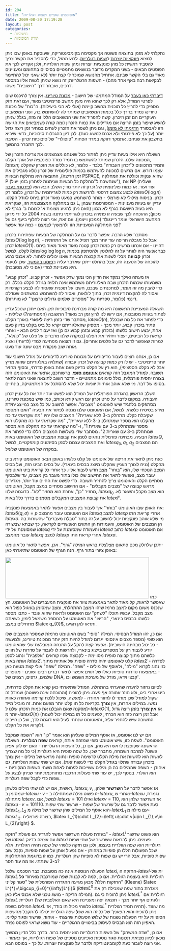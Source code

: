 ```yaml
---
id: 204
title: "אוטומטים סופיים ושפות רגולריות"
date: 2009-08-30 17:19:28
layout: post
categories: 
  - חישוביות
  - תורת הסיבוכיות
---
```

נתקלתי לא מזמן בתוצאה פשוטה אך מקסימה בקומבינטוריקה, שעוסקת באופן שבו ניתן למצוא <a href="http://he.wikipedia.org/wiki/%D7%A4%D7%95%D7%A0%D7%A7%D7%A6%D7%99%D7%94_%D7%99%D7%95%D7%A6%D7%A8%D7%AA">פונקציות יוצרות</a> ל<a href="http://he.wikipedia.org/wiki/%D7%A9%D7%A4%D7%94_%D7%A8%D7%92%D7%95%D7%9C%D7%A8%D7%99%D7%AA">שפות רגולריות</a>. לרוע המזל, כדי להסביר את הקשר צריך להסביר ראשית כל מהן פונקציות יוצרות ומהן שפות רגולריות, ולכן אקדיש לכך את הפוסטים הבאים - בשני המקרים מדובר בנושאים מתמטיים בסיסיים בתחומם ומעניינים מאוד גם בלי הקשר שבינם. אתחיל מהנושא שמוכר לי קצת יותר (לא שאני יכול להתיימר לבקיאות רבה באף אחד מהם) - השפות הרגולריות; זה נושא שניתן לגשת אליו במספר דרכים, ואבחר דרך "חישובית" משהו.

<a href="http://www.gadial.net/?p=62">דיברתי כאן בעבר</a> על המודל המתמטי של חישוב - <a href="http://he.wikipedia.org/wiki/%D7%9E%D7%9B%D7%95%D7%A0%D7%AA_%D7%98%D7%99%D7%95%D7%A8%D7%99%D7%A0%D7%92">מכונת טיורינג</a>. אין צורך להיכנס שום לפרטי המודל, אלא רק לכך שהוא היה מעין מחשב פרימיטיבי מאוד, ועם זאת חזק מספיק כדי להריץ כל תוכנית מחשב קיימת (אולי לא הכי ביעילות). ה"כוח" של מכונת טיורינג נמדד בדרך כלל בכמות המשאבים שמותר לה להשתמש בה, ושני המשאבים העיקריים הם זמן וזיכרון. קשה להפריד את שני המשאבים הללו זה מזה, בגלל שניתן להשיג שיפור בזמן הריצה אם מגדילים את כמות הזכרון (ומה קורה כשמביאים את הגישה הזו לאבסורד <a href="http://www.gadial.net/?p=201">הדגמתי לא מזמן</a>), וגם ניתן לשפר את הזכרון לעתים במחיר זמן ריצה גדול יותר (על כך לא פירטתי ולא אכנס לנושא כעת). לכן דיון בהגבלות סיבוכיות, כדאי שיביא בחשבון את שניהם. אתמקד דווקא במדד הפחות "פופולרי" של סיבוכיות זכרון - הסיבה לכך תתברר בהמשך.

השאלה היא אילו בעיות עדיין ניתן לפתור ככל שאנחנו מצמצמים את צריכת הזכרון של המכונה שלנו. הזכרון שמותר להשתמש בו תמיד נמדד כפונקציה של אורך הקלט, $latex n$; ותמיד מתכוונים ל"זכרון העבודה" בלבד - כלומר, לא כוללים את הזכרון שהקלט עצמו דורש. אם מרשים למכונה להשתמש בכמות פולינומית של זכרון (ולא מגבילים את זמן הריצה), התוצאה היא מחלקת הבעיות PSPACE, שהיא ענקית וכוללת את המחלקה P (שנחשבת ל"מחלקת כל הבעיות שניתנות לפתרון בזמן יעיל"), את NP (שעליה <a href="http://www.gadial.net/?p=96">פירטתי בעבר</a>) ועוד ועוד. אז כמות פולינומית של זכרון זה יותר מדי; השלב הבא הוא לבצע צמצום דרסטי ולהרשות רק כמות לוגריתמית של זכרון, כלומר רק $latex O\left(\log n\right)$ זכרון. בניסוח מילולי לא פורמלי - מותר להשתמש במעט מאוד זכרון ביחס לגודל הקלט. גם במחלקה המצומצמת הזו, שנקראת L, עדיין יש בעיות מעניינות - המפורסמת שבהן היא בעית הישיגות בגרף לא מכוון (האם ניתן להגיע מצומת א' לצומת ב' בגרף לא מכוון); ההוכחה לכך שבעיה זו פתירה בזכרון לוגריתמי ניתנה בשנת 2004 על ידי מדען המחשב הישראלי עומר ריינגולד (ממכון וייצמן). עם זאת, אני רוצה לחלוף ביעף גם על פני המחלקה המעניינת הזו ולהמשיך לצמצם - כמה עוד אפשר?

מסתבר שלא הרבה. אפשר לדבר גם על המחלקה של הבעיות שפתירות בזכרון $latex O\left(\log\log n\right)$, אבל כל מגבלה חריפה עוד יותר מכך תפיל אותנו אל התחתית - זכרון $latex O\left(1\right)$. דהיינו - אם אנחנו מרשים רק כמות זכרון קטנה מאוד מאוד מאוד ביחס לקלט, למשל $latex \log\log\log n$, כבר אפשר היה לוותר על זה לחלוטין ולהסתפק בכמות זכרון <strong>קבועה</strong> מבלי לשנות את קבוצת הבעיות שאנו יכולים לפתור. לא אכנס כרגע להוכחה של הטענה הזו, אבל בהחלט ייתכן שאדבר עליה ב<a href="http://www.gadial.net/?p=211">פוסט בהמשך</a>, שכן לטעמי היא מעניינת למדי (אם כי לא מסובכת).

אז מעתה ואילך נמקד את הדיון הכי נמוך שרק אפשר - זכרון קבוע. "זכרון קבוע" משמעותו שכמות הזכרון שבה האלגוריתם משתמש אינה תלויה בגודל הקלט בכלל. רק כדי להבין מה זה אומר, למתכנתים שבכם, חשבו על תוכנית שאסור לה לבצע רקורסיות ואסור לה להקצות דינמית זכרון בתוך לולאות, ואסור לה להשתמש במשתנים שגודלם דינמי (כלומר, ספריות של "מספרים שלמים גדולים כרצונך" לא מותרות).

השאלה המעניינת הראשונה היא מה קורה מבחינת סיבוכיות זמן. האם ייתכן שנוכל עדיין לפתור בעיות מסובכות, אם ירשו לנו לרוץ זמן רב מאוד? התשובה (המפתיעה?) שלילית - מסתבר שדי בזמן ריצה <strong>לינארי</strong> באורך הקלט, $latex O\left(n\right)$, כדי לפתור את כל מה שבכלל פתיר בזכרון קבוע. יותר מכך - מספיק שהאלגוריתם יקרא כל ביט בקלט בדיוק פעם אחת, יבצע חישוב כלשהו (בזכרון קבוע ובזמן קבוע גם כן) ואז יעבור לביט הבא - ואחרי קריאת כל הביטים, יעצור ויחזיר את הפלט (במקרה שלנו מדברים על פלט של "כן/לא", למרות שאפשר לדבר גם על פלטים אחרים). גם זו תוצאה מפתיעה למדי (לדעתי) ואציג אותה שוב מנקודת מבט שונה עוד מעט.

אם כן, אנחנו רוצים לעבור מדיבורים על מכונות טיורינג לדיבורים על מודל חישובי עוד יותר פרימיטיבי - יש לו רק כמות קבועה של זכרון עבודה (שתלויה באלגוריתם שהוא מריץ אבל לא בקלט הספציפי), הוא רץ על הקלט בדיוק פעם אחת באופן סדרתי, ובסוף מחזיר תשובה. למודל המוגבל הזה קוראים <strong><a href="http://he.wikipedia.org/wiki/%D7%90%D7%95%D7%98%D7%95%D7%9E%D7%98_%D7%A1%D7%95%D7%A4%D7%99">אוטומט סופי</a></strong>. ברשותכם, אתאר את האוטומט הזה בצורה יחסית פורמלית, כולל סימונים מתמטיים - הדבר חשוב לתוצאה שאני רוצה לתאר בסופו של דבר. מי שלא אוהב אותיות יווניות יכול שלא להסתכל על המתמטיקה, בינתיים.

השלב הראשון בהגדרה הפורמלית של המודל הוא לפשט עוד יותר את כל עניין זכרון העבודה. במקום לדבר על סרט זכרון עם ראש קורא וכותב, כמו שיש במכונת טיורינג, מסתפקים בלהגיד שיש לאוטומט "מצבים". אפשר לחשוב על כל מצב כמייצג יחידת מידע בסיסית כלשהי. למשל, אם האוטומט שלנו מנסה לפתור את הבעיה "האם המספר שקיבלת כקלט מתחלק ב-3 ללא שארית?" המצבים שלו יהיו "מה שקראתי עד כה מהקלט הוא מספר שמתחלק ב-3 ללא שארית", "מה שקראתי עד כה מהקלט הוא מספר שמתחלק ב-3 עם שארית 1", ו-"מה שקראתי עד כה מהקלט הוא מספר שמתחלק ב-3 עם שארית 2". מסתבר שדי בשלושת המצבים הללו כדי לפתור את הבעיה. מבחינה פורמלית נוהגים לסמן את קבוצת המצבים של האוטומט באות $latex Q$, ואת המצבים עצמם לסמן בסימונים קומפקטיים, למשל $latex q_{0},q_{1},q_{2}$ הם המצבים במקרה של האוטומט שלעיל.

כעת ניתן לתאר את הריצה של אוטומט על קלט כלשהו באופן הבא: האוטומט קורא ביט מהקלט (נניח לצורך העניין שהקלט מיוצג בבסיס בינארי). על בסיס הביט הזה, ועל בסיס המצב הנוכחי שלו, הוא "בוחר" מצב חדש לעבור אליו. כך אחרי כל קריאת ביט האוטומט עובר מצב, ואפשר לתאר את החישוב שלו כולו בתור מעבר בין מצבים, עד שלבסוף מסתיים הקלט והאוטומט צריך להחזיר תשובה. כדי לפשט את החיים עוד יותר, מגדירים מראש קבוצה של "מצבים מקבלים" - אם החישוב מסתיים במצב מקבל, האוטומט מחזיר "כן", אחרת הוא מחזיר "לא". בדוגמה שלנו, $latex q_{0}$ הוא מצב מקבל והשאר לא. את קבוצת המצבים המקבלים מסמנים בדרך כלל באות $latex F$.

את האופן שבו האוטומט "בוחר" איך לעבור בין מצבים אפשר לתאר באמצעות פונקציה: $latex \delta\left(q,\sigma\right)=p$ אם האוטומט עובר מהמצב $latex q$ למצב $latex p$ אחרי קריאת התו $latex \sigma$. מי שלא אוהב פונקציות יכול לחשוב על זה בתור "טבלת מעברים" שהשורות בה הן המצבים של האוטומט, והעמודות הן התווים האפשריים לקריאה, כך שבתא שבשורה שמסומנת על ידי $latex q$ והעמודה שמסומנת על ידי $latex \sigma$ כתוב $latex p$ אם האוטומט עובר מהמצב $latex q$ למצב $latex p$ אחרי קריאת התו $latex \sigma$.

ייתכן שלחלק מכם פתאום מצלצלת בראש המילה "גרף". אכן, אפשר לתאר כל אוטומט באופן ציורי בתור גרף. הנה הגרף של האוטומט שתיארתי כאן:

<img src="http://img215.imageshack.us/img215/6274/automata.png" alt="" width="451" height="129" />
כמו שאפשר לראות, קל מאוד לתאר באמצעות ציור את פונקצית המעברים של האוטומט. חץ שנכנס משום מקום למצב מרמז שזהו המצב ההתחלתי, ומצב שמסומן בעיגול כפול הוא מצב מקבל. עכשיו תוכלו "לשחק" עם האוטומט ולראות שהוא עובד - כתבו מספר כלשהו בבסיס בינארי, "הריצו" את האוטומט על המספר משמאל לימין, כשאתם מתחילים במצב $latex q_{0}$, ותראו לאן תגיעו.

אם כן, זהו המודל הבסיסי. המילה "סופי" בשם האוטומט מרמזת שמספר המצבים שלו הוא סופי (מספר מצבים אינסופי יגרום למודל להיות חזק יותר ממכונת טיורינג, ולמעשה - כל יכול מבחינה חישובית). אפשר קצת להקל על ההנחה המובלעת שלי שהאוטומט יודע לעבוד רק על מספרים בייצוג בינארי, ולהרשות לו לעבוד על סדרות של תווים כלשהם מתוך קבוצה סופית מסויימת - לקבוצה שכזו קוראים "אלפבית" ונהוג לסמן אותה באות $latex \Sigma$. קלט לאוטומט יהיה סדרה סופית של אותיות מתוך $latex \Sigma$ - לסדרה כזו נהוג לקרוא "מילה", ולאוסף של מילים - "שפה". המילה "שפה" אולי קצת מטעה כאן - באמצעות סדרות סופיות כאלו של תווים אפשר לתאר דברים רבים ושונים - מספרים שלמים, גרפים, רצפים של DNA, קבצי וידאו, מודל של מערכת השמש וכו'.

לסיום נחזור להערה שהערתי בהתחלה. המודל שתיארתי כאן קורא את הקלט סדרתית, ביט אחרי ביט, ולא חוזר אחורה אף פעם. ניתן להוכיח (וההוכחה אינה פשוטה) שמודל זה שקול למודל שכן מותר לו לחזור אחורה - למעשה, שיכול ללכת קדימה ואחורה כאוות נפשו. במילים אחרות, אין <strong>צורך</strong> בקריאת כל תו קלט יותר מפעם אחת. זה מוביל מייד למסקנה שאם הגבלנו את כמות הזכרון שלנו ל-$latex O\left(1\right)$, אז <strong>אין צורך</strong> בזמן ריצה גדול יותר מ-$latex O\left(n\right)$ (אבל זמן ריצה כזה הוא הכרחי; לפעמים כל תו במילה יכול לשנות התשובה שיש להחזיר עליה, והאוטומט שנתתי לעיל הוא דוגמה לכך, ועל כן חייבים לקרוא את כל הקלט).

אם יש לנו אוטומט, אז אוסף המילים שעליהן הוא אומר "כן" הוא "השפה שמקבל האוטומט". לשפה כזו, שיש אוטומט סופי שמזהה אותה, קוראים <strong>שפה רגולרית</strong>. השאלה הראשונה שקופצת לראש היא מהן, אם כן, כל השפות הרגולריות - האם יש להן אפיון פשוט? למרבה השמחה, מתברר שכן. כל שפה סופית היא רגולרית (כי כל מה שצריך לעשות הוא להשוות את מילת הקלט לרשימה סופית ונתונה מראש של מילים - אין צורך בזכרון עבודה שתלוי בגודל הקלט כדי לעשות זאת). אם יש שתי שפות רגולריות, גם איחודן - השפה שהמילים בה הן מילים ששייכות לפחות לאחת משתי השפות המקוריות - הוא רגולרי. בנוסף לכך, יש עוד שתי פעולות הרכבה מתוחכמת יותר שניתן לבצע על שפות כדי לקבל שפה רגולרית.

ראשית, אם יש לנו שתי מילים כלשהן, $latex u,v$, אז אפשר לדבר על ה<strong>שרשור</strong> שלהן, שמסומן ב-$latex u\cdot v$ - זו פשוט מילה שמתחילה ב-$latex u$, ואחרי ש-$latex u$ נגמרת, מתחילה $latex v$. למשל, אם $latex u=101$ ואילו $latex v=110$, אז השרשור שלהן הוא $latex u\cdot v=101110$. כעת אפשר לדבר גם על שרשור של שפות - שרשור שתי שפות $latex L_{1},L_{2}$ הוא אוסף כל המילים שהן שרשור של מילה מ-$latex L_{1}$ עם מילה מ-$latex L_{2}$. בצורה פורמלית, $latex L_{1}\cdot L_{2}=\left\{ u\cdot v|u\in L_{1},v\in L_{2}\right\} $.

בעזרת פעולת השרשור אפשר להגדיר גם פעולת "חזקה" - $latex L^{i}$ הוא פשוט שרשור של $latex L$ עם עצמה בדיוק $latex i$ פעמים. ניתן להראות ששרשור של שתי שפות רגולריות הוא שפה רגולרית בעצמו, ולכן גם חזקה כלשהי של שפה תהיה רגולרית. אלא שכל הפעולות הללו הן סופיות במהותן - אם נפעיל אותן על שפות סופיות, נקבל שוב שפות סופיות, אבל הרי יש גם שפות לא סופיות שהן רגולריות, כמו זו בדוגמת ההתחלקות ב-3 שנתתי. אז מה עוד חסר?

הפעולה הנוספת אינה כה מסובכת. כבר הסכמנו שלכל $latex i$, החזקה ה-$latex i$-ית של $latex L$ רגולרית היא בעצמה רגולרית. אם כן, למה לא לבנות שפה שמורכבת מאיחוד <strong>כל</strong> החזקות הללו? מכאן מגיעה ההגדרה הפורמלית של "סגור קלייני" (Kleene) $latex L^{*}=\bigcup_{i=0}^{\infty}L^{i}$ ($latex L^{0}$ מוגדרת בתור שפה שמכילה רק את המילה הריקה - מושג טכני שלא אכנס אליו כאן). ניתן להוכיח כי גם $latex L^{*}$ רגולרית אם $latex L$ רגולרית (ולעתים אף יותר מכך - תוצאה יפה ומעניינת היא שאם האלפבית של המילים בשפה $latex L$ כלשהי מכיל תו בודד, אז $latex L^{*}$ תהיה תמיד רגולרית). מה שעוד ניתן להוכיח והוא הפאנץ' של כל זה הוא ש<strong>כל</strong> שפה רגולרית יכולה להתקבל מהשפות הסופיות על ידי הפעלות נשנות של שלוש הפעולות שהצגתי - איחוד, שרשור וסגור קלייני. האפיון הזה הוא הבסיס לעיסוק בביטויים הרגולריים - עוד נושא שראוי לפוסט נפרד.

אם כן, "שדה המשחק" של השפות הרגולריות הוא יחסית ברור. בדרך כלל הדיון ממשיך מכאן לכיוון מציאת תכונות סגור נוספות ואפיונים נוספים של שפות רגולריות, אך כאמור - אני רוצה לעבור כעת לקומבינטוריקה ולדבר על פונקציות יוצרות. על כך - בפוסט הבא.

